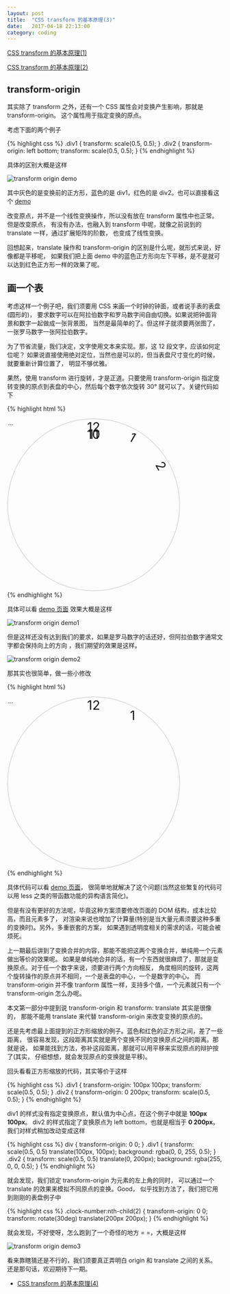 ```yaml
---
layout: post
title:  "CSS transform 的基本原理(3)"
date:   2017-04-18 22:13:00
category: coding
---
```


[CSS transform 的基本原理(1)](http://crazydogs.github.io/coding/2017/04/15/CSS-transform-%E5%8E%9F%E7%90%86.html)

[CSS transform 的基本原理(2)](http://crazydogs.github.io/coding/2017/04/15/CSS-transform-%E5%8E%9F%E7%90%862.html)

## transform-origin

其实除了 transform 之外，还有一个 CSS 属性会对变换产生影响，那就是 transform-origin。
这个属性用于指定变换的原点。

考虑下面的两个例子

{% highlight css %}
.div1 {
    transform: scale(0.5, 0.5);
}
.div2 {
    transform-origin: left bottom;
    transform: scale(0.5, 0.5);
}
{% endhighlight %}

具体的区别大概是这样

![transform origin demo](http://crazydogs.github.io/images/css_transform_origin.png)

其中灰色的是变换前的正方形，蓝色的是 div1，红色的是 div2。也可以直接看这个
[demo](http://crazydogs.github.io/staticpage/css_transform_demo2.html)

改变原点，并不是一个线性变换操作，所以没有放在 transform 属性中也正常。但是改变原点，
有没有办法，也融入到 transform 中呢，就像之前说到的 translate 一样，通过扩展矩阵的阶数，
也变成了线性变换。

回想起来，translate 操作和 transform-origin 的区别是什么呢，就形式来说，好像都是平移呢，
如果我们把上面 demo 中的蓝色正方形向左下平移，是不是就可以达到红色正方形一样的效果了呢。

## 画一个表

考虑这样一个例子吧，我们须要用 CSS 来画一个时钟的钟面，或者说手表的表盘(圆形的)，
要求数字可以在阿拉伯数字和罗马数字间自由切换。如果说把钟面背景和数字一起做成一张背景图，
当然是最简单的了。但这样子就须要两张图了，一张罗马数字一张阿拉伯数字。

为了节省流量，我们决定，文字使用文本来实现。那，这 12 段文字，应该如何定位呢？
如果说直接使用绝对定位，当然也是可以的，但当表盘尺寸变化的时候，就要重新计算位置了，
明显不够优雅。

果然，使用 transform 进行旋转，才是正道。只要使用 transform-origin
指定旋转变换的原点到表盘的中心，然后每个数字依次旋转 30° 就可以了。关键代码如下

{% highlight html %}
<style>
    #clock {
        width: 400px;
        height: 400px;
        border: 2px solid #ddd;
        border-radius: 50%;
        position: relative;
    }
    .clock-number {
        position: absolute;
        width: 100%;
        height: 40px;
        font-size: 30px;
        text-align: center;
        transform-origin: center 200px;
    }
    .clock-number:nth-child(2) {
        transform: rotate(30deg);
    }
    .clock-number:nth-child(3) {
        transform: rotate(60deg);
    }
    ... 
</style>
<div id="clock">
    <div class="clock-number">12</div>
    <div class="clock-number">1</div>
    <div class="clock-number">2</div>
    ...
    <div class="clock-number">10</div>
    <div class="clock-number">11</div>
</div>
{% endhighlight %}

具体可以看 [demo 页面](http://crazydogs.github.io/staticpage/css_transform_clock_1.html)
效果大概是这样

![transform origin demo1](http://crazydogs.github.io/images/css_transform_clock_1.png)

但是这样还没有达到我们的要求，如果是罗马数字的话还好，但阿拉伯数字通常文字都会保持向上的方向
，我们期望的效果是这样。

![transform origin demo2](http://crazydogs.github.io/images/css_transform_clock_2.png)

那其实也很简单，做一些小修改

{% highlight html %}
<style>
    #clock {
        width: 400px;
        height: 400px;
        border: 2px solid #ddd;
        border-radius: 50%;
        position: relative;
    }
    .clock-number {
        position: absolute;
        width: 100%;
        height: 40px;
        font-size: 30px;
        text-align: center;
        transform-origin: center 200px;
    }
    .clock-number span {
        display: block;
    }
    .clock-number:nth-child(2) {
        transform: rotate(30deg);
    }
    .clock-number:nth-child(2) span {
        transform: rotate(-30deg);
    }
    ...
</style>
<div id="clock">
    <div class="clock-number"><span>12</span></div>
    <div class="clock-number"><span>1</span></div>
    ...
</div>
{% endhighlight %}

具体代码可以看 [demo 页面](http://crazydogs.github.io/staticpage/css_transform_clock_2.html)，
很简单地就解决了这个问题(当然这些繁复的代码可以用 less 之类的带函数功能的异构语言简化)。

但是有没有更好的方法呢，毕竟这种方案须要修改页面的 DOM 结构，成本比较高，而且元素多了，
对渲染来说也增加了计算量(特别是当大量元素须要这种多重的变换时)。另外，多重嵌套的方案，
如果遇到透明度相关的需求的话，可能会被烦死。

上一期最后讲到了变换合并的内容，那能不能把这两个变换合并，单纯用一个元素做出等价的效果呢。
如果是单纯地合并的话，有一个东西就很麻烦了，那就是变换原点。对于任一个数字来说，须要进行两个方向相反，
角度相同的旋转，这两个旋转操作的原点并不相同，一个是表盘的中心，一个是数字的中心。
而 transform-origin 并不像 tranform 属性一样，支持多个值，一个元素就只有一个
transform-origin 怎么办呢。

本文第一部分中提到说 transform-origin 和 transform: translate 其实是很像的，
那能不能用 translate 来代替 transform-origin 来改变变换的原点的。

还是先考虑最上面提到的正方形缩放的例子。蓝色和红色的正方形之间，差了一些距离，
很容易发现，这段距离其实就是两个变换不同的变换原点之间的距离。那就是说，
如果能找到方法，弥补这段距离，那就可以用平移来实现原点的辩护按了(其实，
仔细想想，就会发现原点的变换就是平移)。

回头看看正方形缩放的代码，其实等价于这样

{% highlight css %}
.div1 {
    transform-origin: 100px 100px;
    transform: scale(0.5, 0.5);
}
.div2 {
    transform-origin: 0 200px;
    transform: scale(0.5, 0.5);
}
{% endhighlight %}

div1 的样式没有指定变换原点，默认值为中心点，在这个例子中就是 **100px 100px**。
div2 的样式指定了变换原点为 left bottom，也就是相当于 **0 200px**。
我们对样式稍加改动变成这样

{% highlight css %}
div {
    transform-origin: 0 0;
}
.div1 {
    transform: scale(0.5, 0.5) translate(100px, 100px);
    background: rgba(0, 0, 255, 0.5);
}
.div2 {
    transform: scale(0.5, 0.5) translate(0, 200px);
    background: rgba(255, 0, 0, 0.5);
}
{% endhighlight %}

就会发现，我们锁定 transform-origin 为元素的左上角的同时，
可以通过一个 translate 的效果来模拟不同原点的变换。Good，
似乎找到方法了，我们把它用到刚刚的表盘例子中

{% highlight css %}
.clock-number:nth-child(2) {
    transform-origin: 0 0;
    transform: rotate(30deg) translate(200px 200px);
}
{% endhighlight %}

就会发现，不好使呀，怎么跑到了一个奇怪的地方 = =，大概是这样

![transform origin demo3](http://crazydogs.github.io/images/css_transform_clock_3.png)

看来靠瞎猜还是不行的，我们须要真正弄明白 origin 和 translate 之间的关系。
还是那句话，欢迎期待下一期。

- [CSS transform 的基本原理(4)](http://crazydogs.github.io/coding/2017/04/19/CSS-transform-%E5%8E%9F%E7%90%864.html)
